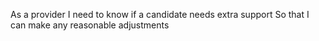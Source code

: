 As a provider
I need to know if a candidate needs extra support
So that I can make any reasonable adjustments
